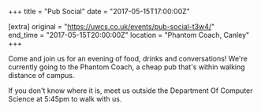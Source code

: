 +++
title = "Pub Social"
date = "2017-05-15T17:00:00Z"

[extra]
original = "https://uwcs.co.uk/events/pub-social-t3w4/"    
end_time = "2017-05-15T20:00:00Z"
location = "Phantom Coach, Canley"
+++

Come and join us for an evening of food, drinks and conversations\! We're currently going to the Phantom Coach, a cheap pub that's within walking distance of campus.

If you don't know where it is, meet us outside the Department Of Computer Science at 5:45pm to walk with us.

